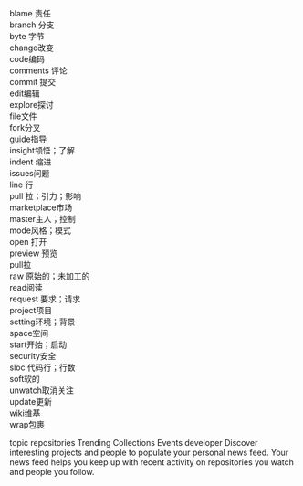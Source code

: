 blame 责任  
branch  分支  
byte  字节  
change改变  
code编码  
comments  评论  
commit  提交  
edit编辑  
explore探讨  
file文件  
fork分叉  
guide指导  
insight领悟；了解  
indent  缩进  
issues问题  
line  行  
pull  拉；引力；影响  
marketplace市场  
master主人；控制  
mode风格；模式  
open  打开  
preview 预览  
pull拉  
raw 原始的；未加工的  
read阅读  
request 要求；请求  
project项目  
setting环境；背景  
space空间  
start开始；启动  
security安全  
sloc 代码行；行数  
soft软的  
unwatch取消关注  
update更新  
wiki维基  
wrap包裹  

topic
repositories
Trending
Collections
Events
developer
Discover interesting projects and people to populate your personal news feed.
Your news feed helps you keep up with recent activity on repositories you watch and people you follow.
